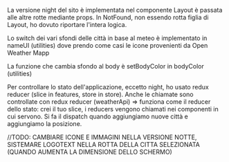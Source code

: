 La versione night del sito è implementata nel componente Layout è passata alle altre rotte mediante props.
In NotFound, non essendo rotta figlia di Layout, ho dovuto riportare l'intera logica.

Lo switch dei vari sfondi delle città in base al meteo è implementato in nameUI (utilities) dove prendo come casi le icone provenienti da Open Weather Mapp

La funzione che cambia sfondo al body è setBodyColor in bodyColor (utilities)

Per controllare lo stato dell'applicazione, eccetto night, ho usato redux reducer (slice in features, store in store).
Anche le chiamate sono controllate con redux reducer (weatherApi) => funziona come il reducer dello stato: crei il tuo slice, i reducers vengono chiamati nei componenti in cui servono. 
Si fa il dispatch quando aggiungiamo nuove città e aggiungiamo la posizione. 

//TODO: CAMBIARE ICONE E IMMAGINI NELLA VERSIONE NOTTE, SISTEMARE LOGOTEXT NELLA ROTTA DELLA CITTA SELEZIONATA (QUANDO AUMENTA LA DIMENSIONE DELLO SCHERMO) 
